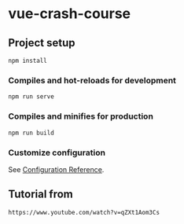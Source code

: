 # vue-crash-course

## Project setup

```
npm install
```

### Compiles and hot-reloads for development

```
npm run serve
```

### Compiles and minifies for production

```
npm run build
```

### Customize configuration

See [Configuration Reference](https://cli.vuejs.org/config/).

## Tutorial from

```
https://www.youtube.com/watch?v=qZXt1Aom3Cs
```
